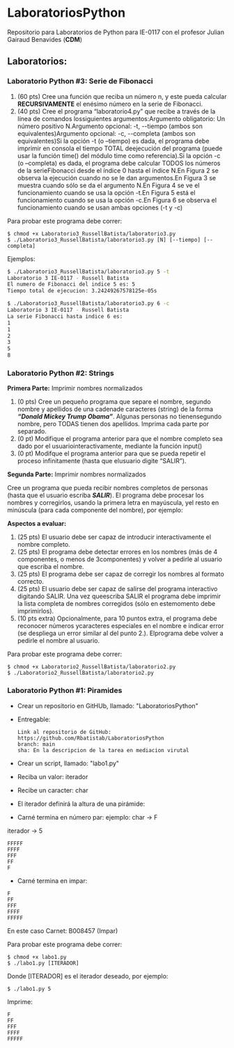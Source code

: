 # LaboratoriosPython

Repositorio para Laboratorios de Python para IE-0117 con el profesor Julian Gairaud Benavides (**CDM**)

## Laboratorios:

### Laboratorio Python #3:  Serie de Fibonacci

1. (60 pts) Cree una función que reciba un número n, y este pueda calcular **RECURSIVAMENTE** el enésimo número en la serie de Fibonacci.
2. (40  pts)  Cree   el   programa   “laboratorio4.py”   que   recibe   a   través   de   la   línea   de   comandos   lossiguientes argumentos:Argumento obligatorio: Un número positivo N.Argumento opcional: -t, --tiempo (ambos son equivalentes)Argumento opcional: -c, --completa (ambos son equivalentes)Si   la   opción  -t  (o  –tiempo)   es   dada,   el   programa   debe   imprimir   en   consola   el   tiempo  TOTAL  deejecución del programa (puede usar la función time() del módulo time como referencia).Si la opción  -c  (o  –completa) es dada, el programa debe calcular TODOS los números de la serieFibonacci desde el índice 0 hasta el índice N.En Figura 2 se observa la ejecución cuando no se le dan argumentos.En Figura 3 se muestra cuando sólo se da el argumento N.En Figura 4 se ve el funcionamiento cuando se usa la opción -t.En Figura 5 está el funcionamiento cuando se usa la opción -c.En Figura 6 se observa el funcionamiento cuando se usan ambas opciones (-t y -c)

Para probar este programa debe correr: 

```shell
$ chmod +x Laboratorio3_RussellBatista/laboratorio3.py  
$ ./Laboratorio3_RussellBatista/laboratorio3.py [N] [--tiempo] [--completa]
```

Ejemplos:

```sh
$ ./Laboratorio3_RussellBatista/laboratorio3.py 5 -t
Laboratorio 3 IE-0117 - Russell Batista
El numero de Fibonacci del indice 5 es: 5
Tiempo total de ejecucion: 3.24249267578125e-05s

$ ./Laboratorio3_RussellBatista/laboratorio3.py 6 -c
Laboratorio 3 IE-0117 - Russell Batista
La serie Fibonacci hasta indice 6 es:
1
1
2
3
5
8
```



### Laboratorio Python #2: Strings

**Primera Parte:** Imprimir nombres normalizados

1. (0 pts) Cree un pequeño programa que separe el nombre, segundo nombre y apellidos de una cadenade   caracteres   (string)   de   la   forma   ***“Donald   Mickey   Trump   Obama”***.   Algunas   personas   no   tienensegundo nombre, pero TODAS tienen dos apellidos. Imprima cada parte por separado.
2. (0 pt)  Modifique   el   programa   anterior   para   que   el   nombre   completo   sea   dado   por   el   usuariointeractivamente, mediante la función input()
3. (0 pt) Modifque el programa anterior para que se pueda repetir el proceso infinitamente (hasta que elusuario digite “SALIR”). 

**Segunda Parte:** Imprimir nombres normalizados

Cree   un   programa   que   pueda   recibir   nombres   completos   de   personas  (hasta   que   el   usuario   escriba ***SALIR***). El programa debe procesar los nombres y corregirlos, usando la primera letra en mayúscula, yel resto en minúscula (para cada componente del nombre), por ejemplo:

**Aspectos a evaluar:**

1. (25 pts) El usuario debe ser capaz de introducir interactivamente el nombre completo.
2. (25 pts) El programa debe detectar errores en los nombres (más de 4 componentes, o menos de 3componentes) y volver a pedirle al usuario que escriba el nombre.
3. (25 pts) El programa debe ser capaz de corregir los nombres al formato correcto.
4. (25 pts) El usuario debe ser capaz de salirse del programa interactivo digitando SALIR. Una vez queescriba   SALIR   el   programa   debe   imprimir   la   lista   completa   de   nombres   corregidos   (sólo   en   estemomento debe imprimirlos).
5. (10 pts extra)  Opcionalmente,   para   10   puntos   extra,   el   programa   debe   reconocer   números   ycaracteres especiales en el nombre e indicar error (se despliega un error similar al del punto 2.). Elprograma debe volver a pedirle el nombre al usuario. 

Para probar este programa debe correr: 

```shell
$ chmod +x Laboratorio2_RussellBatista/laboratorio2.py  
$ ./Laboratorio2_RussellBatista/laboratorio2.py
```

### Laboratorio Python #1: Piramides

* Crear un repositorio en GitHUb, llamado: "LaboratoriosPython" 

* Entregable:

  ```
  Link al repositorio de GitHub: https://github.com/Rbatistab/LaboratoriosPython
  branch: main
  sha: En la descripcion de la tarea en mediacion virutal
  ```

* Crear un script, llamado: "labo1.py"

* Reciba un valor: iterador 

* Recibe un caracter: char

* El iterador definirá la altura de una pirámide:

* Carné termina en número par: ejemplo: char -> F

iterador -> 5

```
FFFFF 
FFFF
FFF
FF
F
```

- Carné termina en impar: 

```
F 
FF
FFF
FFFF
FFFFF
```



En este caso Carnet: B008457 (Impar)

Para probar este programa debe correr: 

```shell
$ chmod +x labo1.py  
$ ./labo1.py [ITERADOR]
```

Donde [ITERADOR] es el iterador deseado, por ejemplo:

```shell
$ ./labo1.py 5
```

Imprime:

````
F
FF
FFF
FFFF
FFFFF
````